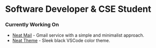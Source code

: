 # Software Developer & CSE Student

### Currently Working On

- [Neat Mail](https://neatmail.xyz) - Gmail service with a simple and minimalist approach.
- [Neat Theme](https://marketplace.visualstudio.com/items?itemName=mrnzdev.neat-theme) - Sleek black VSCode color theme.

